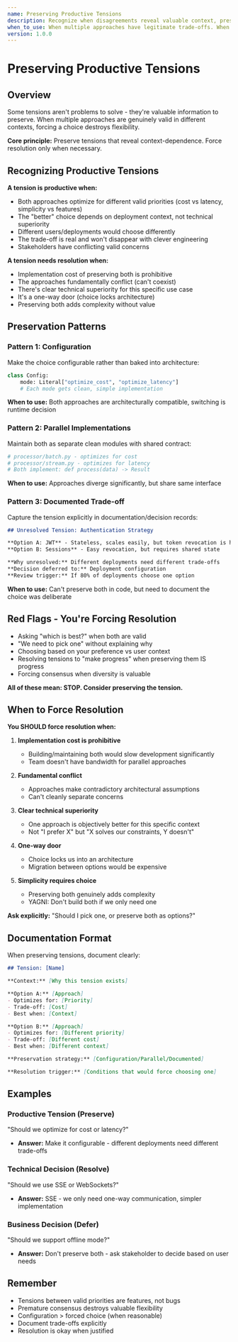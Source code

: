 ```yaml
---
name: Preserving Productive Tensions
description: Recognize when disagreements reveal valuable context, preserve multiple valid approaches instead of forcing premature resolution
when_to_use: When multiple approaches have legitimate trade-offs. When stakeholders have conflicting valid priorities. When context determines which approach is better. During design when you're tempted to ask "which is best?" but both are good. When tensions reveal flexibility needs.
version: 1.0.0
---
```


# Preserving Productive Tensions

## Overview

Some tensions aren't problems to solve - they're valuable information to preserve. When multiple approaches are genuinely valid in different contexts, forcing a choice destroys flexibility.

**Core principle:** Preserve tensions that reveal context-dependence. Force resolution only when necessary.

## Recognizing Productive Tensions

**A tension is productive when:**
- Both approaches optimize for different valid priorities (cost vs latency, simplicity vs features)
- The "better" choice depends on deployment context, not technical superiority
- Different users/deployments would choose differently
- The trade-off is real and won't disappear with clever engineering
- Stakeholders have conflicting valid concerns

**A tension needs resolution when:**
- Implementation cost of preserving both is prohibitive
- The approaches fundamentally conflict (can't coexist)
- There's clear technical superiority for this specific use case
- It's a one-way door (choice locks architecture)
- Preserving both adds complexity without value

## Preservation Patterns

### Pattern 1: Configuration
Make the choice configurable rather than baked into architecture:

```python
class Config:
    mode: Literal["optimize_cost", "optimize_latency"]
    # Each mode gets clean, simple implementation
```

**When to use:** Both approaches are architecturally compatible, switching is runtime decision

### Pattern 2: Parallel Implementations
Maintain both as separate clean modules with shared contract:

```python
# processor/batch.py - optimizes for cost
# processor/stream.py - optimizes for latency
# Both implement: def process(data) -> Result
```

**When to use:** Approaches diverge significantly, but share same interface

### Pattern 3: Documented Trade-off
Capture the tension explicitly in documentation/decision records:

```markdown
## Unresolved Tension: Authentication Strategy

**Option A: JWT** - Stateless, scales easily, but token revocation is hard
**Option B: Sessions** - Easy revocation, but requires shared state

**Why unresolved:** Different deployments need different trade-offs
**Decision deferred to:** Deployment configuration
**Review trigger:** If 80% of deployments choose one option
```

**When to use:** Can't preserve both in code, but need to document the choice was deliberate

## Red Flags - You're Forcing Resolution

- Asking "which is best?" when both are valid
- "We need to pick one" without explaining why
- Choosing based on your preference vs user context
- Resolving tensions to "make progress" when preserving them IS progress
- Forcing consensus when diversity is valuable

**All of these mean: STOP. Consider preserving the tension.**

## When to Force Resolution

**You SHOULD force resolution when:**

1. **Implementation cost is prohibitive**
   - Building/maintaining both would slow development significantly
   - Team doesn't have bandwidth for parallel approaches

2. **Fundamental conflict**
   - Approaches make contradictory architectural assumptions
   - Can't cleanly separate concerns

3. **Clear technical superiority**
   - One approach is objectively better for this specific context
   - Not "I prefer X" but "X solves our constraints, Y doesn't"

4. **One-way door**
   - Choice locks us into an architecture
   - Migration between options would be expensive

5. **Simplicity requires choice**
   - Preserving both genuinely adds complexity
   - YAGNI: Don't build both if we only need one

**Ask explicitly:** "Should I pick one, or preserve both as options?"

## Documentation Format

When preserving tensions, document clearly:

```markdown
## Tension: [Name]

**Context:** [Why this tension exists]

**Option A:** [Approach]
- Optimizes for: [Priority]
- Trade-off: [Cost]
- Best when: [Context]

**Option B:** [Approach]
- Optimizes for: [Different priority]
- Trade-off: [Different cost]
- Best when: [Different context]

**Preservation strategy:** [Configuration/Parallel/Documented]

**Resolution trigger:** [Conditions that would force choosing one]
```

## Examples

### Productive Tension (Preserve)
"Should we optimize for cost or latency?"
- **Answer:** Make it configurable - different deployments need different trade-offs

### Technical Decision (Resolve)
"Should we use SSE or WebSockets?"
- **Answer:** SSE - we only need one-way communication, simpler implementation

### Business Decision (Defer)
"Should we support offline mode?"
- **Answer:** Don't preserve both - ask stakeholder to decide based on user needs

## Remember

- Tensions between valid priorities are features, not bugs
- Premature consensus destroys valuable flexibility
- Configuration > forced choice (when reasonable)
- Document trade-offs explicitly
- Resolution is okay when justified
